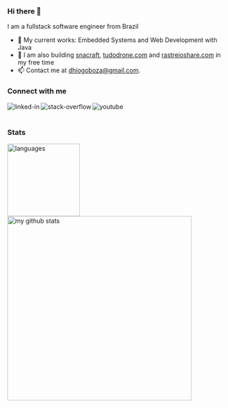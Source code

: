 ### Hi there 👋

I am a fullstack software engineer from Brazil

- :telescope: My current works: Embedded Systems and Web Development with Java
- 💬 I am also building [snacraft](http://snacraft.appspot.com/), [tudodrone.com](https://tudodrone.com) and [rastreioshare.com](https://rastreioshare.com) in my free time
- 📫 Contact me at dhiogoboza@gmail.com.

### Connect with me

[<img align="left" alt="linked-in" src="https://img.shields.io/badge/linkedin-%230077B5.svg?&style=for-the-badge&logo=linkedin&logoColor=white" />](https://www.linkedin.com/in/dhiogoboza)

[<img align="left" alt="stack-overflow" src="https://img.shields.io/badge/stack%20overflow-FE7A16?logo=stack-overflow&logoColor=white&style=for-the-badge" />](https://stackoverflow.com/users/5302003/dhiogo-boza)

[<img align="left" alt="youtube" src="https://img.shields.io/youtube/channel/subscribers/UCUo0PygKrFJSoNX_d_yzRlw?style=for-the-badge" />](https://www.youtube.com/dhiogoboza)

<br>
<br>

### Stats
<!-- status codes -->
<p>
    <img src="https://github-readme-stats.vercel.app/api/top-langs/?username=dhiogoboza&layout=compact&theme=react" alt="languages" height="165">
    <img src="https://github-readme-stats.vercel.app/api?username=dhiogoboza&show_icons=true&layout=compact&theme=react" alt="my github stats" width="420"/>&nbsp;
</p>
